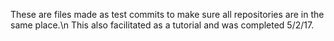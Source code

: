 These are files made as test commits to make sure all repositories are in the same place.\n This also facilitated as a tutorial and was completed 5/2/17.
